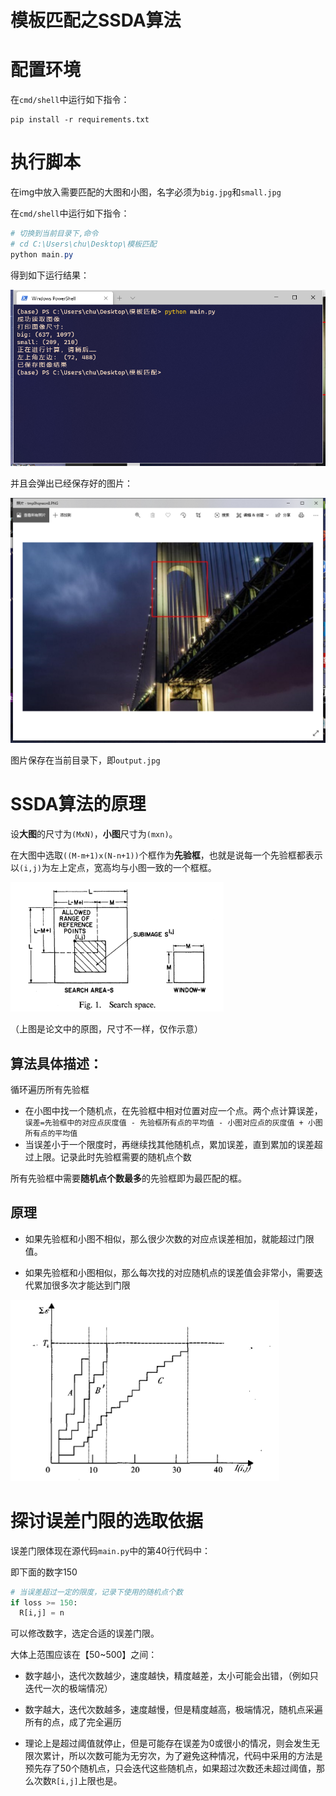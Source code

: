 # 模板匹配之SSDA算法

# 配置环境

在`cmd/shell`中运行如下指令：

```
pip install -r requirements.txt
```

# 执行脚本

在img中放入需要匹配的大图和小图，名字必须为`big.jpg`和`small.jpg`

在`cmd/shell`中运行如下指令：

```powershell
# 切换到当前目录下,命令
# cd C:\Users\chu\Desktop\模板匹配
python main.py
```

得到如下运行结果：

![image-20200611235323069](.mkimage/image-20200611235323069.png)

并且会弹出已经保存好的图片：

![image-20200611235357312](.mkimage/image-20200611235357312.png)

图片保存在当前目录下，即`output.jpg`

# SSDA算法的原理

设**大图**的尺寸为`(MxN)`，**小图**尺寸为`(mxn)`。

在大图中选取`((M-m+1)x(N-n+1))`个框作为**先验框**，也就是说每一个先验框都表示以`(i,j)`为左上定点，宽高均与小图一致的一个框框。

![image-20200612081116527](.mkimage/image-20200612081116527.png)

（上图是论文中的原图，尺寸不一样，仅作示意）

## 算法具体描述：

循环遍历所有先验框

* 在小图中找一个随机点，在先验框中相对位置对应一个点。两个点计算误差，`误差=先验框中的对应点灰度值 - 先验框所有点的平均值 - 小图对应点的灰度值 + 小图所有点的平均值`
* 当误差小于一个限度时，再继续找其他随机点，累加误差，直到累加的误差超过上限。记录此时先验框需要的随机点个数

所有先验框中需要**随机点个数最多**的先验框即为最匹配的框。

## 原理

* 如果先验框和小图不相似，那么很少次数的对应点误差相加，就能超过门限值。

* 如果先验框和小图相似，那么每次找的对应随机点的误差值会非常小，需要迭代累加很多次才能达到门限

![门限与随机点个数的关系](.mkimage/image-20200612082712103.png)



# 探讨误差门限的选取依据

误差门限体现在源代码`main.py`中的第40行代码中：

即下面的数字150

```python
# 当误差超过一定的限度，记录下使用的随机点个数
if loss >= 150: 
  R[i,j] = n
```

可以修改数字，选定合适的误差门限。

大体上范围应该在【50~500】之间：

* 数字越小，迭代次数越少，速度越快，精度越差，太小可能会出错，（例如只迭代一次的极端情况）

* 数字越大，迭代次数越多，速度越慢，但是精度越高，极端情况，随机点采遍所有的点，成了完全遍历

  

* 理论上是超过阈值就停止，但是可能存在误差为0或很小的情况，则会发生无限次累计，所以次数可能为无穷次，为了避免这种情况，代码中采用的方法是 预先存了50个随机点，只会迭代这些随机点，如果超过次数还未超过阈值，那么次数`R[i,j]`上限也是。

